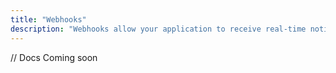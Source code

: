 ```yaml
---
title: "Webhooks"
description: "Webhooks allow your application to receive real-time notifications about specific events."
---
```


// Docs Coming soon
